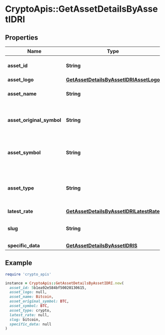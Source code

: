 # CryptoApis::GetAssetDetailsByAssetIDRI

## Properties

| Name | Type | Description | Notes |
| ---- | ---- | ----------- | ----- |
| **asset_id** | **String** | Defines the unique ID of the specific asset. |  |
| **asset_logo** | [**GetAssetDetailsByAssetIDRIAssetLogo**](GetAssetDetailsByAssetIDRIAssetLogo.md) |  |  |
| **asset_name** | **String** | Specifies the name of the asset in question. |  |
| **asset_original_symbol** | **String** | Specifies the asset&#39;s original symbol as introduced by its founders. |  |
| **asset_symbol** | **String** | Specifies the asset&#39;s unique symbol in the Crypto APIs listings. |  |
| **asset_type** | **String** | Defines the type of the supported asset. This could be either \&quot;crypto\&quot; or \&quot;fiat\&quot;. |  |
| **latest_rate** | [**GetAssetDetailsByAssetIDRILatestRate**](GetAssetDetailsByAssetIDRILatestRate.md) |  |  |
| **slug** | **String** | Represents the asset&#x60;s unique slug string in Crypto APIs listings. | [optional] |
| **specific_data** | [**GetAssetDetailsByAssetIDRIS**](GetAssetDetailsByAssetIDRIS.md) |  |  |

## Example

```ruby
require 'crypto_apis'

instance = CryptoApis::GetAssetDetailsByAssetIDRI.new(
  asset_id: 5b1ea92e584bf50020130615,
  asset_logo: null,
  asset_name: Bitcoin,
  asset_original_symbol: BTC,
  asset_symbol: BTC,
  asset_type: crypto,
  latest_rate: null,
  slug: bitcoin,
  specific_data: null
)
```

